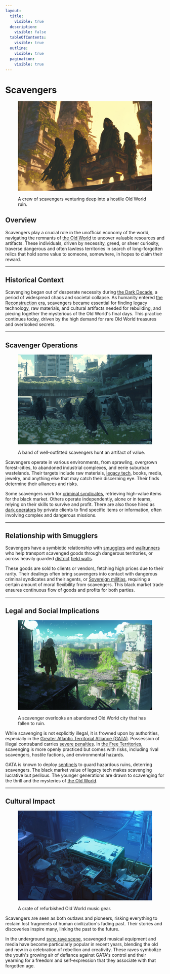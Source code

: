 ```yaml
---
layout:
  title:
    visible: true
  description:
    visible: false
  tableOfContents:
    visible: true
  outline:
    visible: true
  pagination:
    visible: true
---
```


# Scavengers

<figure><img src="../../../.gitbook/assets/scavengers-833.png" alt=""><figcaption><p>A crew of scavengers venturing deep into a hostile Old World ruin.</p></figcaption></figure>

## Overview

Scavengers play a crucial role in the unofficial economy of the world, navigating the remnants of [the Old World](../../history/the-old-world.md) to uncover valuable resources and artifacts. These individuals, driven by necessity, greed, or sheer curiosity, traverse dangerous and often lawless territories in search of long-forgotten relics that hold some value to someone, somewhere, in hopes to claim their reward.

***

## Historical Context

Scavenging began out of desperate necessity during [the Dark Decade](../../history/the-dark-decade.md), a period of widespread chaos and societal collapse. As humanity entered [the Reconstruction era](../../history/the-reconstruction.md), scavengers became essential for finding legacy technology, raw materials, and cultural artifacts needed for rebuilding, and piecing together the mysterious of the Old World's final days. This practice continues today, driven by the high demand for rare Old World treasures and overlooked secrets.

***

## Scavenger Operations

<figure><img src="../../../.gitbook/assets/scavengers-444.png" alt="" width="563"><figcaption><p>A band of well-outfitted scavengers hunt an artifact of value.</p></figcaption></figure>

Scavengers operate in various environments, from sprawling, overgrown forest-cities, to abandoned industrial complexes, and eerie suburban wastelands. Their targets include raw materials, [legacy tech](../law-and-order/tech-regulation.md#overview), books, media, jewelry, and anything else that may catch their discerning eye. Their finds determine their alliances and risks.

Some scavengers work for [criminal syndicates](syndicates.md), retrieving high-value items for the black market. Others operate independently, alone or in teams, relying on their skills to survive and profit. There are also those hired as [dark operators](../enterprise/operators.md#dark-operators) by private clients to find specific items or information, often involving complex and dangerous missions.

***

## Relationship with Smugglers

Scavengers have a symbiotic relationship with [smugglers](smugglers.md) and [wallrunners](wallrunners.md) who help transport scavenged goods through dangerous territories, or across heavily guarded [district](../politics/districts.md) [field walls](../borders-and-travel/field-walls.md).

These goods are sold to clients or vendors, fetching high prices due to their rarity. Their dealings often bring scavengers into contact with dangerous criminal syndicates and their agents, or [Sovereign militias](../../free-territories/military-defense/sovereign-militias.md), requiring a certain amount of moral flexibility from scavengers. This black market trade ensures continuous flow of goods and profits for both parties.

***

## Legal and Social Implications

<figure><img src="../../../.gitbook/assets/scavengers-9444.png" alt="" width="563"><figcaption><p>A scavenger overlooks an abandoned Old World city that has fallen to ruin.</p></figcaption></figure>

While scavenging is not explicitly illegal, it is frowned upon by authorities, especially in the [Greater Atlantic Territorial Alliance (GATA)](../the-basics.md). Possession of illegal contraband carries [severe penalties](../law-and-order/tech-regulation.md). In [the Free Territories](../../free-territories/the-basics.md), scavenging is more openly practiced but comes with risks, including rival scavengers, hostile factions, and environmental hazards.

GATA is known to deploy [sentinels](../borders-and-travel/sentinels.md) to guard hazardous ruins, deterring scavengers. The black market value of legacy tech makes scavenging lucrative but perilous. The younger generations are drawn to scavenging for the thrill and the mysteries of [the Old World](../../history/the-old-world.md).

***

## Cultural Impact

<figure><img src="../../../.gitbook/assets/oldworldmusicgear-3899.png" alt="" width="563"><figcaption><p>A crate of refurbished Old World music gear.</p></figcaption></figure>

Scavengers are seen as both outlaws and pioneers, risking everything to reclaim lost fragments of human civilization's fading past. Their stories and discoveries inspire many, linking the past to the future.

In the underground [sync rave scene](../underground-scene/sync-raves.md), scavenged musical equipment and media have become particularly popular in recent years, blending the old and new in a celebration of rebellion and creativity. These raves symbolize the youth's growing air of defiance against GATA's control and their yearning for a freedom and self-expression that they associate with that forgotten age.
